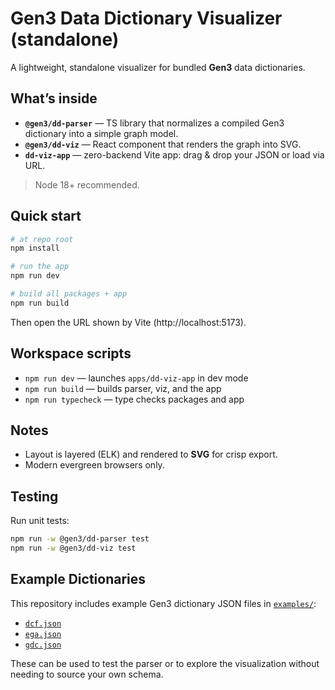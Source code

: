 # Gen3 Data Dictionary Visualizer (standalone)

A lightweight, standalone visualizer for bundled **Gen3** data dictionaries.

## What’s inside

- **`@gen3/dd-parser`** — TS library that normalizes a compiled Gen3 dictionary into a simple graph model.
- **`@gen3/dd-viz`** — React component that renders the graph into SVG.
- **`dd-viz-app`** — zero-backend Vite app: drag & drop your JSON or load via URL.

> Node 18+ recommended.

## Quick start

```bash
# at repo root
npm install

# run the app
npm run dev

# build all packages + app
npm run build
```

Then open the URL shown by Vite (http://localhost:5173).

## Workspace scripts

- `npm run dev` — launches `apps/dd-viz-app` in dev mode
- `npm run build` — builds parser, viz, and the app
- `npm run typecheck` — type checks packages and app

## Notes

- Layout is layered (ELK) and rendered to **SVG** for crisp export.
- Modern evergreen browsers only.


## Testing
Run unit tests:

```bash
npm run -w @gen3/dd-parser test
npm run -w @gen3/dd-viz test
```

## Example Dictionaries

This repository includes example Gen3 dictionary JSON files in [`examples/`](./examples/):

- [`dcf.json`](./examples/dcf.json)
- [`ega.json`](./examples/ega.json)
- [`gdc.json`](./examples/gdc.json)

These can be used to test the parser or to explore the visualization without needing to source your own schema.

